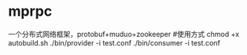 # mprpc
一个分布式网络框架，protobuf+muduo+zookeeper
#使用方式
chmod +x autobuild.sh
./bin/provider -i test.conf
./bin/consumer -i test.conf